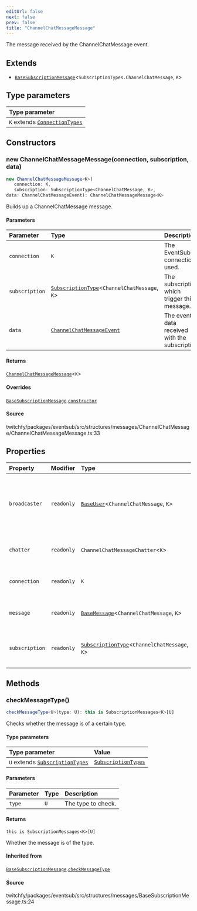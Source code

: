```yaml
---
editUrl: false
next: false
prev: false
title: "ChannelChatMessageMessage"
---
```


The message received by the ChannelChatMessage event.

## Extends

- [`BaseSubscriptionMessage`](/api/eventsub/classes/basesubscriptionmessage/)\<`SubscriptionTypes.ChannelChatMessage`, `K`\>

## Type parameters

| Type parameter |
| :------ |
| `K` extends [`ConnectionTypes`](/api/eventsub/type-aliases/connectiontypes/) |

## Constructors

### new ChannelChatMessageMessage(connection, subscription, data)

```ts
new ChannelChatMessageMessage<K>(
   connection: K, 
   subscription: SubscriptionType<ChannelChatMessage, K>, 
data: ChannelChatMessageEvent): ChannelChatMessageMessage<K>
```

Builds up a ChannelChatMessage message.

#### Parameters

| Parameter | Type | Description |
| :------ | :------ | :------ |
| `connection` | `K` | The EventSub connection used. |
| `subscription` | [`SubscriptionType`](/api/eventsub/type-aliases/subscriptiontype/)\<`ChannelChatMessage`, `K`\> | The subscription which trigger this message. |
| `data` | [`ChannelChatMessageEvent`](/api/eventsub/interfaces/channelchatmessageevent/) | The event data received with the subscription. |

#### Returns

[`ChannelChatMessageMessage`](/api/eventsub/classes/channelchatmessagemessage/)\<`K`\>

#### Overrides

[`BaseSubscriptionMessage`](/api/eventsub/classes/basesubscriptionmessage/).[`constructor`](/api/eventsub/classes/basesubscriptionmessage/#constructors)

#### Source

twitchfy/packages/eventsub/src/structures/messages/ChannelChatMessage/ChannelChatMessageMessage.ts:33

## Properties

| Property | Modifier | Type | Description | Inherited from |
| :------ | :------ | :------ | :------ | :------ |
| `broadcaster` | `readonly` | [`BaseUser`](/api/eventsub/classes/baseuser/)\<`ChannelChatMessage`, `K`\> | The broadcaster of the channel where the chat message was sent. | - |
| `chatter` | `readonly` | `ChannelChatMessageChatter`\<`K`\> | The chatter who sent the message. | - |
| `connection` | `readonly` | `K` | The EventSub connection used. | [`BaseSubscriptionMessage`](/api/eventsub/classes/basesubscriptionmessage/).`connection` |
| `message` | `readonly` | [`BaseMessage`](/api/eventsub/classes/basemessage/)\<`ChannelChatMessage`, `K`\> | The message which was sent. | - |
| `subscription` | `readonly` | [`SubscriptionType`](/api/eventsub/type-aliases/subscriptiontype/)\<`ChannelChatMessage`, `K`\> | The subscription which trigger this message. | [`BaseSubscriptionMessage`](/api/eventsub/classes/basesubscriptionmessage/).`subscription` |

## Methods

### checkMessageType()

```ts
checkMessageType<U>(type: U): this is SubscriptionMessages<K>[U]
```

Checks whether the message is of a certain type.

#### Type parameters

| Type parameter | Value |
| :------ | :------ |
| `U` extends [`SubscriptionTypes`](/api/eventsub/enumerations/subscriptiontypes/) | [`SubscriptionTypes`](/api/eventsub/enumerations/subscriptiontypes/) |

#### Parameters

| Parameter | Type | Description |
| :------ | :------ | :------ |
| `type` | `U` | The type to check. |

#### Returns

`this is SubscriptionMessages<K>[U]`

Whether the message is of the type.

#### Inherited from

[`BaseSubscriptionMessage`](/api/eventsub/classes/basesubscriptionmessage/).[`checkMessageType`](/api/eventsub/classes/basesubscriptionmessage/#checkmessagetype)

#### Source

twitchfy/packages/eventsub/src/structures/messages/BaseSubscriptionMessage.ts:24
